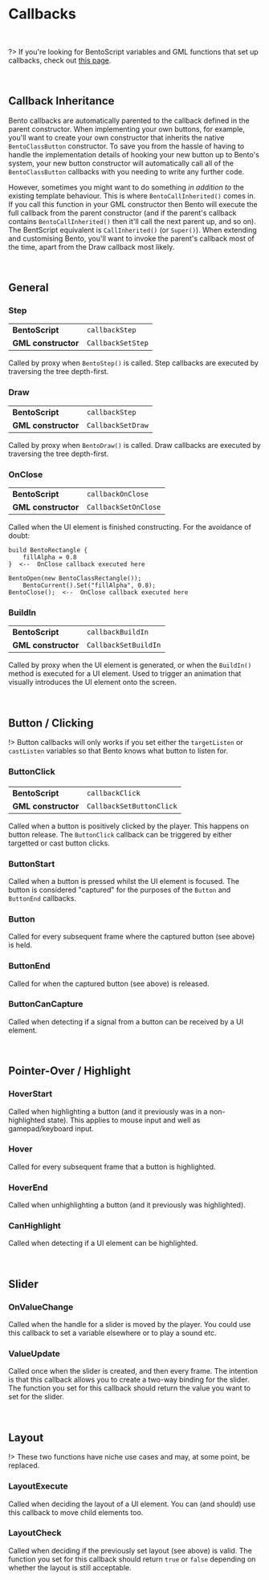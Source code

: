 # Callbacks

&nbsp;

?> If you're looking for BentoScript variables and GML functions that set up callbacks, check out [this page](Shared-Callbacks).

&nbsp;

## Callback Inheritance

Bento callbacks are automatically parented to the callback defined in the parent constructor. When implementing your own buttons, for example, you'll want to create your own constructor that inherits the native `BentoClassButton` constructor. To save you from the hassle of having to handle the implementation details of hooking your new button up to Bento's system, your new button constructor will automatically call all of the `BentoClassButton` callbacks with you needing to write any further code.

However, sometimes you might want to do something *in addition to* the existing template behaviour. This is where `BentoCallInherited()` comes in. If you call this function in your GML constructor then Bento will execute the full callback from the parent constructor (and if the parent's callback contains `BentoCallInherited()` then it'll call the next parent up, and so on). The BentScript equivalent is `CallInherited()` (or `Super()`). When extending and customising Bento, you'll want to invoke the parent's callback most of the time, apart from the Draw callback most likely.

&nbsp;

## General

### Step

<table>
    <tr>
		<td><b>BentoScript</b></td>
		<td><code>callbackStep</code></td>
    </tr>
    <tr>
		<td><b>GML constructor</b></td>
		<td><code>CallbackSetStep</code></td>
    </tr>
</table>

Called by proxy when `BentoStep()` is called. Step callbacks are executed by traversing the tree depth-first.

### Draw

<table>
    <tr>
		<td><b>BentoScript</b></td>
		<td><code>callbackStep</code></td>
    </tr>
    <tr>
		<td><b>GML constructor</b></td>
		<td><code>CallbackSetDraw</code></td>
    </tr>
</table>

Called by proxy when `BentoDraw()` is called. Draw callbacks are executed by traversing the tree depth-first.

### OnClose

<table>
    <tr>
		<td><b>BentoScript</b></td>
		<td><code>callbackOnClose</code></td>
    </tr>
    <tr>
		<td><b>GML constructor</b></td>
		<td><code>CallbackSetOnClose</code></td>
    </tr>
</table>

Called when the UI element is finished constructing. For the avoidance of doubt:

```
build BentoRectangle {
	fillAlpha = 0.8
}  <--  OnClose callback executed here
```

```gml
BentoOpen(new BentoClassRectangle());
	BentoCurrent().Set("fillAlpha", 0.8);
BentoClose();  <--  OnClose callback executed here
```

### BuildIn

<table>
    <tr>
		<td><b>BentoScript</b></td>
		<td><code>callbackBuildIn</code></td>
    </tr>
    <tr>
		<td><b>GML constructor</b></td>
		<td><code>CallbackSetBuildIn</code></td>
    </tr>
</table>

Called by proxy when the UI element is generated, or when the `BuildIn()` method is executed for a UI element. Used to trigger an animation that visually introduces the UI element onto the screen.

&nbsp;

## Button / Clicking

!> Button callbacks will only works if you set either the `targetListen` or `castListen` variables so that Bento knows what button to listen for.

### ButtonClick

<!-- tabs:start -->

#### 

<table>
    <tr>
		<td><b>BentoScript</b></td>
		<td><code>callbackClick</code></td>
    </tr>
    <tr>
		<td><b>GML constructor</b></td>
		<td><code>CallbackSetButtonClick</code></td>
    </tr>
</table>

Called when a button is positively clicked by the player. This happens on button release. The `ButtonClick` callback can be triggered by either targetted or cast button clicks.

<!-- tabs:end -->

### ButtonStart

Called when a button is pressed whilst the UI element is focused. The button is considered "captured" for the purposes of the `Button` and `ButtonEnd` callbacks.

### Button

Called for every subsequent frame where the captured button (see above) is held.

### ButtonEnd

Called for when the captured button (see above) is released.

### ButtonCanCapture

Called when detecting if a signal from a button can be received by a UI element.

&nbsp;

## Pointer-Over / Highlight

### HoverStart

Called when highlighting a button (and it previously was in a non-highlighted state). This applies to mouse input and well as gamepad/keyboard input.

### Hover

Called for every subsequent frame that a button is highlighted.

### HoverEnd

Called when unhighlighting a button (and it previously was highlighted).

### CanHighlight

Called when detecting if a UI element can be highlighted.

&nbsp;

## Slider

### OnValueChange

Called when the handle for a slider is moved by the player. You could use this callback to set a variable elsewhere or to play a sound etc. 

### ValueUpdate

Called once when the slider is created, and then every frame. The intention is that this callback allows you to create a two-way binding for the slider. The function you set for this callback should return the value you want to set for the slider.

&nbsp;

## Layout

!> These two functions have niche use cases and may, at some point, be replaced.

### LayoutExecute

Called when deciding the layout of a UI element. You can (and should) use this callback to move child elements too.

### LayoutCheck

Called when deciding if the previously set layout (see above) is valid. The function you set for this callback should return `true` or `false` depending on whether the layout is still acceptable.